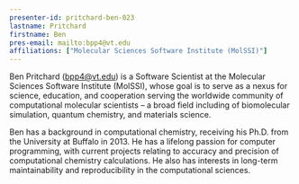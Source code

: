 ```yaml
---
presenter-id: pritchard-ben-023
lastname: Pritchard
firstname: Ben
pres-email: mailto:bpp4@vt.edu
affiliations: ["Molecular Sciences Software Institute (MolSSI)"]
---
```

Ben Pritchard (<bpp4@vt.edu>) is a Software Scientist at the Molecular
Sciences Software Institute (MolSSI), whose goal is to serve as a
nexus for science, education, and cooperation serving the worldwide
community of computational molecular scientists – a broad field
including of biomolecular simulation, quantum chemistry, and materials
science.

Ben has a background in computational chemistry, receiving his
Ph.D. from the University at Buffalo in 2013. He has a lifelong
passion for computer programming, with current projects relating to
accuracy and precision of computational chemistry calculations. He
also has interests in long-term maintainability and reproducibility in
the computational sciences.
